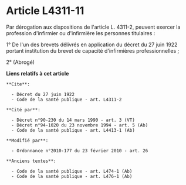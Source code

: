 # Article L4311-11

Par dérogation aux dispositions de l'article L. 4311-2, peuvent exercer la profession d'infirmier ou d'infirmière les
personnes titulaires : 

1° De l'un des brevets délivrés en application du décret du 27 juin 1922 portant institution du brevet de capacité
d'infirmières professionnelles ; 

2° (Abrogé)

**Liens relatifs à cet article**

	**Cite**:

	  - Décret du 27 juin 1922
	  - Code de la santé publique - art. L4311-2

	**Cité par**:

	  - Décret n°90-230 du 14 mars 1990 - art. 3 (VT)
	  - Décret n°94-1020 du 23 novembre 1994 - art. 5 (Ab)
	  - Code de la santé publique - art. L4413-1 (Ab)

	**Modifié par**:

	  - Ordonnance n°2010-177 du 23 février 2010 - art. 26

	**Anciens textes**:

	  - Code de la santé publique - art. L474-1 (Ab)
	  - Code de la santé publique - art. L476-1 (Ab)
